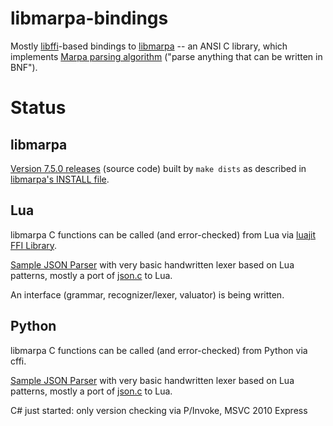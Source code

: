 ﻿libmarpa-bindings
=================

Mostly [libffi](https://sourceware.org/libffi/)-based bindings to [libmarpa](https://github.com/jeffreykegler/libmarpa) -- an ANSI C library, which implements [Marpa parsing algorithm](http://savage.net.au/Marpa.html) ("parse anything that can be written in BNF"). 

Status
======

libmarpa
--------

  [Version 7.5.0 releases](https://github.com/rns/libmarpa-bindings/releases) (source code) built by `make dists` as described in [libmarpa's INSTALL file](https://github.com/jeffreykegler/libmarpa/blob/master/INSTALL).
  
Lua
---

  libmarpa C functions can be called (and error-checked) from Lua via [luajit](http://luajit.org/luajit.html) 
  [FFI Library](http://luajit.org/ext_ffi.html).

  [Sample JSON Parser]() with very basic handwritten lexer based on Lua patterns, mostly a port of [json.c](https://github.com/jeffreykegler/libmarpa/blob/master/test/json.c) to Lua.

  An interface (grammar, recognizer/lexer, valuator) is being written.
  
Python
------

  libmarpa C functions can be called (and error-checked) from Python via cffi.

  [Sample JSON Parser]() with very basic handwritten lexer based on Lua patterns, mostly a port of [json.c](https://github.com/jeffreykegler/libmarpa/blob/master/test/json.c) to Lua.
  
C#
  just started: only version checking via P/Invoke, MSVC 2010 Express
  


